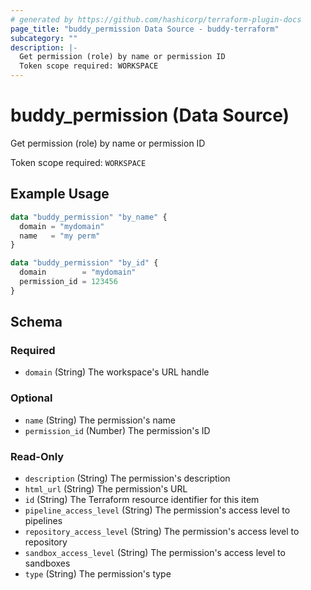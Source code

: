```yaml
---
# generated by https://github.com/hashicorp/terraform-plugin-docs
page_title: "buddy_permission Data Source - buddy-terraform"
subcategory: ""
description: |-
  Get permission (role) by name or permission ID
  Token scope required: WORKSPACE
---
```


# buddy_permission (Data Source)

Get permission (role) by name or permission ID

Token scope required: `WORKSPACE`

## Example Usage

```terraform
data "buddy_permission" "by_name" {
  domain = "mydomain"
  name   = "my perm"
}

data "buddy_permission" "by_id" {
  domain        = "mydomain"
  permission_id = 123456
}
```

<!-- schema generated by tfplugindocs -->
## Schema

### Required

- `domain` (String) The workspace's URL handle

### Optional

- `name` (String) The permission's name
- `permission_id` (Number) The permission's ID

### Read-Only

- `description` (String) The permission's description
- `html_url` (String) The permission's URL
- `id` (String) The Terraform resource identifier for this item
- `pipeline_access_level` (String) The permission's access level to pipelines
- `repository_access_level` (String) The permission's access level to repository
- `sandbox_access_level` (String) The permission's access level to sandboxes
- `type` (String) The permission's type



